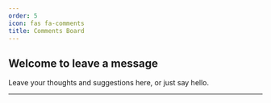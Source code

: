 ```yaml
---
order: 5
icon: fas fa-comments
title: Comments Board
---
```


## Welcome to leave a message

Leave your thoughts and suggestions here, or just say hello.

---

<script src="https://giscus.app/client.js"
        data-repo="ZhaoYangPL/zhaoyangpl.github.io"
        data-repo-id="R_kgDOP-_hzA"
        data-category="[ENTER CATEGORY NAME HERE]"
        data-category-id="[ENTER CATEGORY ID HERE]"
        data-mapping="url"
        data-strict="0"
        data-reactions-enabled="1"
        data-emit-metadata="0"
        data-input-position="top"
        data-theme="light"
        data-lang="en"
        crossorigin="anonymous"
        async>
</script>